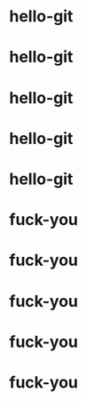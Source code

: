 # hello-git
# hello-git
# hello-git
# hello-git
# hello-git
# fuck-you
# fuck-you
# fuck-you
# fuck-you
# fuck-you
